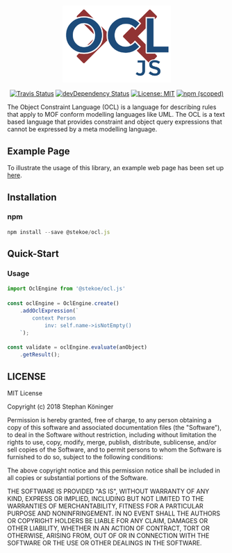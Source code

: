 <p align="center">
  <a href="https://ocl.stekoe.de">
    <img alt="OCL.js" src="./logo.png" width="250">
  </a>
</p>

<p align="center">
  <a href="https://travis-ci.org/SteKoe/ocl.js"><img alt="Travis Status" src="https://img.shields.io/travis/SteKoe/ocl.js/master.svg"></a>
  <a href="https://david-dm.org/SteKoe/ocl.js#info=devDependencies"><img alt="devDependency Status" src="https://david-dm.org/SteKoe/ocl.js/dev-status.svg"></a>
  <a href="https://github.com/SteKoe/ocl.js"><img alt="License: MIT" src="https://img.shields.io/github/license/mashape/apistatus.svg"></a>
  <a href="https://github.com/SteKoe/ocl.js"><img alt="npm (scoped)" src="https://img.shields.io/npm/v/@stekoe/ocl.js.svg"></a>
</p>

The Object Constraint Language (OCL) is a language for describing rules that apply to MOF conform modelling languages like UML.
The OCL is a text based language that provides constraint and object query expressions that cannot be expressed by a meta modelling language.

## Example Page
To illustrate the usage of this library, an example web page has been set up [here](http://ocl.stekoe.de/).

## Installation
### npm
```js
npm install --save @stekoe/ocl.js
```

## Quick-Start
### Usage
```js
import OclEngine from '@stekoe/ocl.js'

const oclEngine = OclEngine.create()
    .addOclExpression(`
        context Person
            inv: self.name->isNotEmpty()
    `);

const validate = oclEngine.evaluate(anObject)
    .getResult();
```

## LICENSE
MIT License

Copyright (c) 2018 Stephan Köninger

Permission is hereby granted, free of charge, to any person obtaining a copy
of this software and associated documentation files (the "Software"), to deal
in the Software without restriction, including without limitation the rights
to use, copy, modify, merge, publish, distribute, sublicense, and/or sell
copies of the Software, and to permit persons to whom the Software is
furnished to do so, subject to the following conditions:

The above copyright notice and this permission notice shall be included in all
copies or substantial portions of the Software.

THE SOFTWARE IS PROVIDED "AS IS", WITHOUT WARRANTY OF ANY KIND, EXPRESS OR
IMPLIED, INCLUDING BUT NOT LIMITED TO THE WARRANTIES OF MERCHANTABILITY,
FITNESS FOR A PARTICULAR PURPOSE AND NONINFRINGEMENT. IN NO EVENT SHALL THE
AUTHORS OR COPYRIGHT HOLDERS BE LIABLE FOR ANY CLAIM, DAMAGES OR OTHER
LIABILITY, WHETHER IN AN ACTION OF CONTRACT, TORT OR OTHERWISE, ARISING FROM,
OUT OF OR IN CONNECTION WITH THE SOFTWARE OR THE USE OR OTHER DEALINGS IN THE
SOFTWARE.


